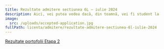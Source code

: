 ```yaml
---
title: Rezultate admitere sectiunea 6L ― iulie 2024
description: Aici, vei putea vedea dacă, din toamnă, vei fi student la AC!
image:
  src: /uploads/accepted-application.jpg
fullPath: licenta/admitere/rezultate-admitere-sectiunea-6l-iulie-2024
---
```

[Rezultate portofolii Etapa 2](https://admitere.ac.upt.ro/uploads/rezultateportofoliu_etapa2.pdf)